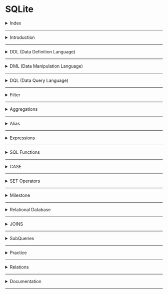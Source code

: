 # SQLite

<details>
<summary>Index</summary>

## Index

- Introduction
- DDL (Data Definition Language)
- DML (Data Manipulation Language)
- DQL (Data Query Language)
- Filter
- Aggregations
- Alias
- Expressions
- SQL Functions
- CASE
- SET Operators
- Milestone
- Relational Database
- JOINS
- SubQueries
- Practice
- Relations
- Documentation

</details>

---

<details>
<summary>Introduction</summary>

## Introduction

- **SQL** stands for **Structured Query Language**
- **DBMS** stands for **Database Management System**
- SQL is used to perform operations on Relational DBMS.
- Relational Database stores the data in the form of Tables.
- SQL provides multiple commands to perform various operations like `create`, `read`, `update` and `delete` the data.
- DBMS is a software that allows users to create, manage, and manipulate databases efficiently.
- DBMS Examples: `SQLite`, `MySQL`, and `PostgreSQL`

</details>

---

<details>
<summary>DDL (Data Definition Language)</summary>

## DDL (Data Definition Language)

- **DDL** stands for **Data Definition Language**
- DDL commands are used to define and manage database tables and table_indexes.
- DDL commands create, modify, and delete database tables and table_indexes but do not work directly with data
- Example : `CREATE`, `ALTER`, `DROP`
  1. **CREATE** : Used to create tables and indexes.
  2. **ALTER** : Modifies the structure of an existing table, for example, by adding or removing columns in a table.
  3. **DROP** : Deletes an entire database table or table_index.

### 1. CREATE TABLE

The CREATE TABLE command is used to create a table and define the type of data each column will store.

```sql
CREATE TABLE player(
    name VARCHAR(200),
    age INTEGER,
    score INTEGER
);
```

| Data Type | Description                                                                    |
| --------- | ------------------------------------------------------------------------------ |
| INTEGER   | Represents whole numbers without decimal points.                               |
| FLOAT     | Represents approximate numeric values with decimal points.                     |
| BOOLEAN   | Represents true or false values.                                               |
| VARCHAR   | Stores text data with a maximum length limit specified.                        |
| TEXT      | Stores large amounts of textual data.                                          |
| DATE      | Represents a date (year, month, and day).                                      |
| TIME      | Represents a time of day (hours, minutes, seconds, and fractions of a second). |
| DATETIME  | Represents a combination of date and time.                                     |

### 2. CREATE INDEX

- An **index** is used to speed up data reading from a table.
- It’s usually added to columns that are often searched or filtered.

```sql
CREATE INDEX idx_player_score ON player(score);
```

Example : Contacts App Analogy

- Without Index: Scrolling through all contacts to find a name.
- With Index: Tapping the first letter (e.g., “B”) to jump directly to names starting with "B".

### 3. ALTER Table

- `ALTER Table` clause is used to **add**, **delete**, or **modify** columns in an existing table.

```sql
ALTER TABLE
   player
ADD
   jersey_num INT
```

```sql
ALTER TABLE
    player RENAME COLUMN jersey_num TO jersey_number;
```

```sql
ALTER TABLE
    player DROP COLUMN jersey_num;
```

### DROP

- `DROP` clause is used to delete a table from the database.

```sql
DROP TABLE player;
```

</details>

---

<details>
<summary>DML (Data Manipulation Language)</summary>

## DML (Data Manipulation Language)

- **DML** stands for **Data Manipulation Language**
- DML is used to insert, update, and delete data in database tables.
- Example : `INSERT`, `UPDATE`, `DELETE`
  - **INSERT** : adds new rows to a table.
  - **UPDATE** : modifies existing data in table rows.
  - **DELETE** : deletes existing rows from a table.

### 1. INSERT

It is used to insert a row into table

```sql
INSERT INTO
     player(name, age, score)
VALUES
     ("Praveen", 29, 35),
     ("Sai", 28, 30);
```

#### 2. UPDATE

Modifying existing data in a table rows.

```sql
-- Update All Rows
UPDATE
    player
SET
    score = 100;
```

```sql
-- Update Specific Rows
UPDATE
    player
SET
   score = 150
WHERE
   name = "Praveen";
```

#### DELETE

deleting existing rows data from a table.

```sql
-- delete all rows
DELETE FROM
    player;
```

```sql
-- delete specific rows

DELETE FROM
    player
WHERE
    name = "Praveen";
```

</details>

---

<details>
<summary>DQL (Data Query Language)</summary>

## DQL (Data Query Language)

- **DQL** stands for **Data Query Language**
- DQL is used to read data from the database.
- DQL is used to query the database and return requested data.
- Example : `SELECT`
  - **SELECT** : Fetches data from a database table.
  - Additional Features: **Filter**, **Order**

### SELECT

```sql
-- read all columns
SELECT *
FROM player;
```

```sql
-- read specific columns
SELECT
     name,
     age
FROM
     player;
```

```sql
-- read specific row
SELECT *
FROM player
WHERE name = "Praveen";
```

### Filter

1. WHERE
2. ORDER BY

#### 1. WHERE

- Ascending order or Descending order.

```sql
SELECT
  *
FROM
  player
WHERE
  name = "Praveen";
```

#### 2. ORDER BY

- Ascending order or Descending order.

```sql
SELECT
  *
FROM
  player
WHERE
  name = "Praveen"
ORDER BY
  score ASC,
  age DESC;
```

### Pagination

1. LIMIT
2. OFFSET

#### 1. LIMIT

**LIMIT** is used to get a specific number of rows from the result.

```sql
SELECT
  *
FROM
  player
LIMIT 2;
```

#### 2. OFFSET

**OFFSET** is used to skip a number of rows before starting to return the results.

```sql
SELECT
  *
FROM
  player
OFFSET 3;
```

</details>

---

<details>
<summary>Filter</summary>

## Filter

- In databases, filtering means showing only the rows that match certain conditions. We usually do this using the WHERE clause in SQL.

1. Comparison
2. String Search
3. Logical

### Comparison Operators

- `__=__` Equal to
- `__<>__` Not Equal to
- `__<__` Less than
- `__>__` Greater than
- `__<=__` Less than or Equal to
- `__>=__` Greater than or Equal to

```sql
  SELECT *
  FROM player
  WHERE age > 20;
```

### String Search

- **LIKE** Operator is used to perform queries on strings that match the given pattern.

| Symbol           | Description                        | Example                          |
| ---------------- | ---------------------------------- | -------------------------------- |
| Percent sign (%) | Represents zero or more characters | ch% finds ch, chips, chocolate.. |
| Underscore (\_)  | Represents a single character      | \_at finds mat, hat, and bat     |

| Pattern          | Example                       | Description                                                                           |
| ---------------- | ----------------------------- | ------------------------------------------------------------------------------------- |
| Exact Match      | `WHERE name LIKE "mobiles"`   | Retrieves products whose name is exactly equal to "mobiles"                           |
| Starts With      | `WHERE name LIKE "mobiles%"`  | Retrieves products whose name starts with "mobiles"                                   |
| Ends With        | `WHERE name LIKE "%mobiles"`  | Retrieves products whose name ends with "mobiles"                                     |
| Contains         | `WHERE name LIKE "%mobiles%"` | Retrieves products whose name contains "mobiles" anywhere within it                   |
| Pattern Matching | `WHERE name LIKE "a_%"`       | Retrieves products whose name starts with "a" and has at least 2 characters in length |

```sql
SELECT
  *
FROM
  player
WHERE
  name LIKE "Praveen";
```

```sql
SELECT
  *
FROM
  product
WHERE
  name LIKE "%ve%";
```

Get all the players which have exactly 5 characters in brand from the player table.

```sql
SELECT
  *
FROM
  product
WHERE
  name LIKE "_____";
```

### Logical Operators

- with logical operators, we can combine multiple conditions.

1. AND
2. OR
3. NOT

| Operator | Description                                                           |
| -------- | --------------------------------------------------------------------- |
| AND      | Used to fetch rows that satisfy two or more conditions.               |
| OR       | Used to fetch rows that satisfy at least one of the given conditions. |
| NOT      | Used to negate a condition in the WHERE clause.                       |

```sql
SELECT
  *
FROM
  player
WHERE
  age = 27
  AND score <= 50;
```

```sql
-- Ignore all the players with name containing "%ven%" from the rows of player.
SELECT
  *
FROM
  player
WHERE
  NOT name LIKE "%ven%";
```

![Logical Operators](./assets/logical-operators.png)

```sql
SELECT
  *
FROM
  player
WHERE
  age = 27
  AND score > 40
  OR name LIKE "%ven%";
```

Above query is equal to below code

```sql
SELECT
    *
FROM
    product
WHERE
    (age = 27
  AND score > 40)
    OR name LIKE "%ven%";
```

### IN operator

Retrieves the corresponding rows from the table if the value of column(c1) is present in the given values(v1,v2,..).
![IN Operator](./assets/in-operator.png)

```sql
SELECT
  *
FROM
  player
WHERE
  brand IN ( 25, 26, 27, 30);
```

### BETWEEN Operator

Retrieves all the rows from table that have cloumn(c1) value present between the given range(v1 and v2).
![BETWEEN Operator](./assets/between_operator.png)

```sql
SELECT
  *
FROM
  product
WHERE
  age BETWEEN 20
  AND 30;
```

Note : When using the BETWEEN operator, the first value should be less than second value. If not, we'll get an incorrect result depending on the DBMS.

</details>

---

<details>
<summary>Aggregations</summary>

## Aggregations

### Aggregation Functions

Combining multiple values into a single value is called aggregation.

| Aggregate Function | Description                          |
| ------------------ | ------------------------------------ |
| COUNT              | Counts the number of values          |
| SUM                | Adds all the values                  |
| MIN                | Returns the minimum value            |
| MAX                | Returns the maximum value            |
| AVG                | Calculates the average of the values |

![Aggregation SUM](./assets/aggregation_sum.gif)

```sql
SELECT
  SUM(score)
FROM
  player_match_details
WHERE
  name = "Ram";
```

```sql
SELECT
  MAX(score),
  MIN(score)
FROM
  player_match_details
WHERE
  year = 2011;
```

```sql
 SELECT COUNT(*)
 FROM player_match_details;
```

</details>

---

<details>
<summary>Alias</summary>

## Alias

Using the keyword `AS`, we can provide alternate temporary names to the columns in the output.

```sql
SELECT
  name AS player_name
FROM
  player;
```

</details>

---

<details>
<summary>Expressions</summary>

## Expressions

### Using Expressions in SELECT Clause

```sql
SELECT
    id, name, (collection_in_cr-budget_in_cr) as profit
FROM
    movie;
```

### Using Expressions in WHERE Clause

```sql
SELECT
   *
FROM
   movie
WHERE
   (collection_in_cr - budget_in_cr) >= 50;
```

### Using Expressions in UPDATE Clause

```sql
UPDATE movie
SET rating = rating/2;
```

### Expressions in HAVING Clause

```sql
SELECT
  genre
FROM
  movie
GROUP BY
  genre
HAVING
  AVG(collection_in_cr - budget_in_cr) >= 100;
```

</details>

---

<details>
<summary>SQL Functions</summary>

## SQL Functions

### 1. String Functions

String functions in SQL are used to manipulate and operate on string values or character data.

| SQL Function | Behavior                        |
| ------------ | ------------------------------- |
| UPPER()      | Converts a string to upper case |
| LOWER()      | Converts a string to lowercase  |

```sql
SELECT
  name
FROM
  movie
WHERE
  UPPER(name) LIKE UPPER("%avengers%");
```

</details>

---

<details>
<summary>CASE</summary>

## CASE Clause

SQL provides **CASE** clause to perform conditional operations. This is similar to the switch case / if-else conditions in other programming languages.

```sql
SELECT id, name,
  CASE
    WHEN collection_in_cr - budget_in_cr <= 100 THEN collection_in_cr - budget_in_cr * 0.1
    WHEN (collection_in_cr - budget_in_cr > 100
    AND collection_in_cr - budget_in_cr < 500) THEN collection_in_cr - budget_in_cr * 0.15
    ELSE collection_in_cr - budget_in_cr * 0.18
  END AS tax_amount
FROM
  movie;
```

</details>

---

<details>
<summary>SET Operators</summary>

## SET Operators

The SQL Set operation is used to combine the two or more SQL queries.

1. INTERSECT
2. MINUS
3. UNION
4. UNION ALL

```sql
SELECT actor_id
FROM cast
WHERE movie_id=6

INTERSECT

SELECT actor_id
FROM cast
WHERE movie_id=15;
```

```sql
SELECT actor_id
FROM cast
WHERE movie_id=6

EXCEPT

SELECT actor_id
FROM cast
WHERE movie_id=15;
```

```sql
SELECT actor_id
FROM cast
WHERE movie_id=6

UNION

SELECT actor_id
FROM cast
WHERE movie_id=15
ORDER BY 1 DESC;
```

</details>

---

<details>
<summary>Milestone</summary>

## Clauses

| Clause       | How to Use It                            | Functionality                                               |
| ------------ | ---------------------------------------- | ----------------------------------------------------------- |
| CREATE TABLE | CREATE TABLE table_name ...              | Creates a new table                                         |
| INSERT       | INSERT INTO table_name ...               | Used to insert new data into the table                      |
| SELECT       | SELECT col1, col2 ...                    | Retrieves the selected columns                              |
| SELECT       | SELECT \* FROM ...                       | Retrieves all the columns from a table                      |
| FROM         | FROM table_name                          | Specifies the table(s) where the data columns are located   |
| WHERE        | WHERE col > 5                            | Retrieves specific rows based on given conditions           |
| UPDATE, SET  | UPDATE table_name SET column1 = value1;  | Updates the value of a column for all rows or specific rows |
| DELETE       | DELETE FROM table_name                   | Deletes all rows from the table                             |
| DROP         | DROP TABLE table_name                    | Deletes the table from the database                         |
| ALTER        | ALTER TABLE table_name ...               | Used to add, delete, or modify columns in a table           |
| ORDER BY     | ORDER BY col1 ASC/DESC ...               | Sorts the table based on specified column(s)                |
| DISTINCT     | SELECT DISTINCT col, ...                 | Retrieves unique values from the specified column(s)        |
| LIMIT        | LIMIT 10                                 | Limits the number of rows in the output to the given value  |
| OFFSET       | OFFSET 5                                 | Specifies the position (from nth row) for result retrieval  |
| GROUP BY     | GROUP BY col ...                         | Groups rows with the same values in the specified columns   |
| HAVING       | HAVING col > 20                          | Filters resultant rows after applying the GROUP BY clause   |
| CASE         | CASE WHEN condition1 THEN value1 ... END | Returns a corresponding value when a condition is met       |

## Operators

| Operator | How to Use It                         | Functionality                                                                                         |
| -------- | ------------------------------------- | ----------------------------------------------------------------------------------------------------- |
| `<>`     | `WHERE col <> 5 `                     | Filters rows where the given column is not equal to 5 (Other comparison operators: `=, >, <, >=, <=`) |
| `<>`     | `WHERE col <> 5`                      | Filters rows where the given column is not equal to 5 (Other comparison operators: `=, >, <, >=, <=`) |
| LIKE     | `WHERE col LIKE '%Apple%'`            | Retrieves rows where the column contains 'apple' within the text                                      |
| AND      | `WHERE col1 > 5 AND col2 < 3`         | Retrieves rows that satisfy all the given conditions                                                  |
| OR       | `WHERE col1 > 5 OR col2 < 3`          | Retrieves rows that satisfy at least one of the given conditions                                      |
| NOT      | `WHERE NOT col = 'apple'`             | Retrieves rows if the condition(s) are NOT TRUE                                                       |
| IN       | `WHERE col IN ('Apple', 'Microsoft')` | Retrieves rows if the column value matches any of the given values                                    |
| BETWEEN  | `WHERE col BETWEEN 3 AND 5`           | Retrieves rows where the column value falls within the specified range (inclusive)                    |

## Functions

| Function   | How to Use It             | Functionality                                                                                  |
| ---------- | ------------------------- | ---------------------------------------------------------------------------------------------- |
| COUNT      | SELECT COUNT(col) ...     | Counts the number of values in the given column                                                |
| SUM        | SELECT SUM(col) ...       | Adds all the values in the given column                                                        |
| MIN        | SELECT MIN(col) ...       | Retrieves the minimum value in the given column                                                |
| MAX        | SELECT MAX(col) ...       | Retrieves the maximum value in the given column                                                |
| AVG        | SELECT AVG(col) ...       | Calculates the average of the values in the given column                                       |
| strftime() | strftime("%Y", col) ...   | Extracts the year from the column value in string format (similarly for other date components) |
| CAST()     | CAST(col AS datatype) ... | Converts the value to the specified data type                                                  |
| FLOOR()    | FLOOR(col) ...            | Rounds a number to the nearest integer below its current value                                 |
| CEIL()     | CEIL(col) ...             | Rounds a number to the nearest integer above its current value                                 |
| ROUND()    | ROUND(col) ...            | Rounds a number to a specified number of decimal places                                        |
| UPPER()    | UPPER(col) ...            | Converts a string to uppercase                                                                 |
| LOWER()    | LOWER(col) ...            | Converts a string to lowercase                                                                 |

</details>

---

<details>
<summary>Relational Database</summary>

## Relational Database

### Customer Table

```sql
CREATE TABLE customer (
   id INTEGER NOT NULL PRIMARY KEY,
   name VARCHAR(250),
   age INT
);
```

### Product Table

```sql
CREATE TABLE product (
  id INTEGER NOT NULL PRIMARY KEY,
  name VARCHAR(250),
  price INT,
  brand VARCHAR(250),
  category VARCHAR(250)
);
```

### Address Table

```sql
CREATE TABLE address(
  id INTEGER NOT NULL PRIMARY KEY,
  pin_code INTEGER,
  door_no VARCHAR(250),
  city VARCHAR(250),
  customer_id INTEGER,
  FOREIGN KEY (customer_id) REFERENCES customer(id) ON DELETE CASCADE
);
```

### Cart Table

```sql
CREATE TABLE cart(
  id INTEGER NOT NULL PRIMARY KEY,
  customer_id INTEGER NOT NULL UNIQUE,
  total_price INTEGER,
  FOREIGN KEY (customer_id) REFERENCES customer(id) ON DELETE CASCADE
);
```

### Cart-Product Table (Junction Table)

```sql
CREATE TABLE cart_product(
  id INTEGER NOT NULL PRIMARY KEY,
  cart_id INTEGER,
  product_id INTEGER,
  quantity INTEGER,
  FOREIGN KEY (cart_id) REFERENCES cart(id) ON DELETE CASCADE,
  FOREIGN KEY (product_id) REFERENCES product(id) ON DELETE CASCADE
);
```

</details>

---

<details>
<summary>JOINS</summary>

## JOINS

JOINS are used to combining the tables.

### Natural JOIN

`NATURAL JOIN` combines the tables based on the common columns.

![NATURAL JOIN](https://res.cloudinary.com/dwrwbjd3h/image/upload/v1711431052/portfolio/markdown/sqlite/natural_join.gif)

```sql
SELECT course.name,
  instructor.full_name
FROM course
  NATURAL JOIN instructor
WHERE instructor.full_name = "Alex";
```

### INNER JOIN

`INNER JOIN` combines rows from both the tables if they meet a specified condition.

![INNER JOIN](https://res.cloudinary.com/dwrwbjd3h/image/upload/v1711431017/portfolio/markdown/sqlite/inner_join.gif)

```sql
SELECT student.full_name,
   review.content,
   review.created_at
FROM
   student INNER JOIN review
       ON student.id = review.student_id
WHERE review.course_id = 15;
```

### LEFT JOIN

In `LEFT JOIN`, for each row in the left table, matched rows from the right table are combined. If there is no match, NULL values are assigned to the right half of the rows in the temporary table.

![LEFT JOIN](https://res.cloudinary.com/dwrwbjd3h/image/upload/v1711431007/portfolio/markdown/sqlite/left_join.gif)

```sql
SELECT student.full_name
FROM
    student LEFT JOIN student_course
        ON student.id = student_course.student_id
WHERE student_course.id IS NULL;
```

### Joins on Multiple Tables

We can also perform join on a combined table.

```sql
SELECT T.name AS course_name,
   student.full_name
FROM
    (course INNER JOIN student_course
         ON course.id = student_course.course_id) AS T
    INNER JOIN student
         ON T.student_id = student.id
WHERE course.instructor_id = 102;
```

### RIGHT JOIN

`RIGHT JOIN` or `RIGHT OUTER JOIN` is vice versa of LEFT JOIN.
I.e., in RIGHT JOIN, for each row in the right table, matched rows from the left table are combined. If there is no match, NULL values are assigned to the left half of the rows in the temporary table.

![RIGHT JOIN](https://res.cloudinary.com/dwrwbjd3h/image/upload/v1711431099/portfolio/markdown/sqlite/right_join.gif)

```sql
SELECT course.name,
    instructor.full_name
FROM
    course RIGHT JOIN instructor
        ON course.instructor_id = instructor.instructor_id;
```

### FULL JOIN

`FULL JOIN` or `FULL OUTER JOIN` is the result of both RIGHT JOIN and LEFT JOIN

![FULL JOIN](https://res.cloudinary.com/dwrwbjd3h/image/upload/v1711430980/portfolio/markdown/sqlite/full-join.gif)

```sql
SELECT course.name,
    instructor.full_name
FROM
    course FULL JOIN instructor
       ON course.instructor_id = instructor.instructor_id;
```

### CROSS JOIN

In `CROSS JOIN`, each row from the first table is combined with all rows in the second table.
Cross Join is also called as CARTESIAN JOIN

![CROSS JOIN](https://res.cloudinary.com/dwrwbjd3h/image/upload/v1711430964/portfolio/markdown/sqlite/cross_join.gif)

```sql
SELECT
    course.name AS course_name,
    instructor.full_name AS instructor_name
FROM
    course CROSS JOIN instructor;
```

### SELF JOIN

So far, we have learnt to combine different tables. We can also combine a table with itself. This kind of join is called SELF-JOIN.

```sql
SELECT sc1.student_id AS student_id1,
  sc2.student_id AS student_id2, sc1.course_id
FROM
   student_course AS sc1
   INNER JOIN student_course AS sc2 ON sc1.course_id = sc2.course_id
WHERE
    sc1.student_id < sc2.student_id;
```

### Summary

| Join Type    | Use Case                                                                     |
| ------------ | ---------------------------------------------------------------------------- |
| Natural Join | Joins based on common columns                                                |
| Inner Join   | Joins based on a given condition                                             |
| Left Join    | Retrieves all rows from the left table and matched rows from the right table |
| Right Join   | Retrieves all rows from the right table and matched rows from the left table |
| Full Join    | Retrieves all rows from both tables                                          |
| Cross Join   | Generates all possible combinations of rows from both tables                 |

</details>

---

<details>
<summary>SubQueries</summary>

## SubQueries

We can write nested queries, i.e., a query inside another query.

```sql
SELECT
   name,
   (
       SELECT AVG(rating)
       FROM product
       WHERE category = "WATCH"
   ) - rating AS rating_variance
FROM product
WHERE category = "WATCH";
```

```sql
SELECT
  order_id
FROM
  order_details
WHERE
  order_id IN (
    SELECT
      order_id
    FROM
      order_product
    WHERE
      product_id IN (291, 292, 293, 294, 296)
  )
  AND NOT order_id IN (
    SELECT
      order_id
    FROM
      order_product
    WHERE
      product_id IN (227, 228, 229, 232, 233)
  );
```

</details>

---

<details>
<summary>Practice</summary>

## Practice

```sql
-- 01 create table
-- CREATE TABLE mytable(
--     id INTEGER NOT NULL PRIMARY KEY,
--     name VARCHAR(200),
--     place VARCHAR(200),
--     salary INTEGER
-- );

-- 02 insert data
-- INSERT INTO
--     mytable(id, name, place, salary)
--     VALUES(1, "Praveen", "Hyderabad", 50000),
--           (2, "Navya", "Bangalore", 80000),
--           (3, "Swathi", "Chennai", 70000);

-- 03 select

-- all columns
-- SELECT * FROM mytable;

-- specific column
-- SELECT name FROM mytable;

-- specific row
-- SELECT name
-- FROM mytable
-- WHERE name LIKE "Praveen";

-- 04 update

-- update all rows
-- UPDATE mytable
-- SET salary = 40000;

-- update specific row
-- UPDATE mytable
-- SET salary = 80000
-- WHERE name LIKE "Praveen";

-- delete

-- delete all rows
-- DELETE FROM mytable;

-- delete specific row
-- DELETE FROM mytable
-- WHERE name LIKE "Navya";

-- drop

-- DROP TABLE mytable;

--  order
-- SELECT *
-- FROM mytable
-- ORDER BY
--     salary DESC;

-- pagination
-- SELECT *
-- FROM mytable
-- ORDER BY
--     salary DESC
-- LIMIT 1
-- OFFSET 1;
```

</details>

---

<details>
<summary>Relations</summary>

## Relations

1. one-to-one
2. one-to-many
3. many-to-many

</details>

---

<details>
<summary>Documentation</summary>

## Documetation

- Official Documentation : [https://www.sqlite.org/docs.html]
</details>

---
